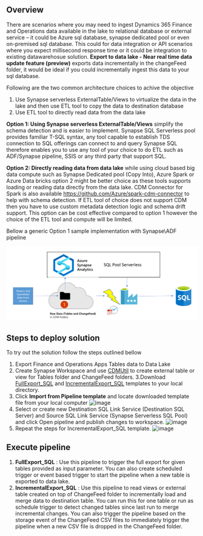 ## Overview 
There are scenarios where you may need to ingest Dynamics 365 Finance and Operations data available in the lake to relational database or external service – it could be Azure sql database, synapse dedicated pool or even on-premised sql database. This could for data integration or API scenarios where you expect millisecond response time or it could be integration to existing datawarehosue solution. **Export to data lake - Near real time data update feature (preview)** exports data incrementally in the changeFeed folder, it would be ideal if you could incrementally ingest this data to your sql database. 

Following are the two common architecture choices to achive the objective  

1. Use Synapse serverless ExternalTable/Views to virtualize the data in the lake and then use ETL tool to copy the data to destination database
2. Use ETL tool to directly read data from the data lake 

**Option 1: Using Synapse serverless ExternalTable/Views** simplify the schema detection and is easier to implement. Synapse SQL Serverless pool provides familiar T-SQL syntax, any tool capable to establish TDS connection to SQL offerings can connect to and query Synapse SQL therefore enables you to use any tool of your choice to do ETL such as ADF/Synapse pipeline, SSIS or any third party that support SQL.

**Option 2: Directly reading data from data lake** while using cloud based big data compute such as Synapse Dedicated pool (Copy Into), Azure Spark or Azure Data bricks option 2 might be better choice as these tools supports loading or reading data directly from the data lake. CDM Connector for Spark is also available https://github.com/Azure/spark-cdm-connector to help with schema detection. If ETL tool of choice does not support CDM then you have to use custom metadata detection logic and schema drift support. This option can be cost effective compared to option 1 however the choice of the ETL tool and compute will be limited.  

Bellow a generic Option 1 sample implementation with Synapse\ADF pipeline   

![Synapse To S Q L Concept](SynapseToSQLConcept.png)

## Steps to deploy solution  

To try out the solution follow the steps outlined bellow 

1. Export Finance and Operations Apps Tables data to Data Lake  
2. Create Synapse Workspace and use [CDMUtil](https://github.com/microsoft/Dynamics-365-FastTrack-Implementation-Assets/tree/master/Analytics/CDMUtilSolution) to create external table or view for Tables folder and ChangeFeed folders.
3.Download [FullExport_SQL](/Analytics/SynapseToSQL_ADF/FullExport_SQL.zip) and [IncrementalExport_SQL](/Analytics/SynapseToSQL_ADF/IncrementalExport_SQL.zip) templates to your local directory. 
4. Click **Import from Pipeline template** and locate downloaded template file from your local computer ![image](https://user-images.githubusercontent.com/65608469/157251765-c107b2ee-473f-4ef2-917a-2ed6223371eb.png)
5. Select or create new Destination SQL Link Service (Destination SQL Server) and Source SQL Link Service (Synapse Serverless SQL Pool) and click Open pipeline and publish changes to workspace.
 ![image](https://user-images.githubusercontent.com/65608469/157252476-c5568cbe-eb0f-4805-8544-01dac6536ef1.png) 
6. Repeat the steps for IncrementalExport_SQL template. 
![image](https://user-images.githubusercontent.com/65608469/157256819-05a16de0-6304-4f06-a1eb-79cafb9b9c6a.png)


## Execute pipeline 
1. **FullExport_SQL** : Use this pipeline to trigger the full export for given tables provided as input parameter. You can also create scheduled trigger or event based trigger to start the pipeline when a new table is exported to data lake. 
2.  **IncrementalExport_SQL** : Use this pipeline to read views or external table created on top of ChangeFeed folder to incrementally load and merge data to destination table. You can run this for one table or run as schedule trigger to detect changed tables since last run to merge incremental changes. You can also trigger the pipeline based on the storage event of the ChangeFeed CSV files to immediately trigger the pipeline when a new CSV file is dropped in the ChangeFeed folder.
  
